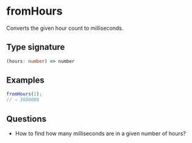 # fromHours

Converts the given hour count to milliseconds.

## Type signature

<!-- prettier-ignore-start -->
```typescript
(hours: number) => number
```
<!-- prettier-ignore-end -->

## Examples

<!-- prettier-ignore-start -->
```javascript
fromHours(1);
// ⇒ 3600000
```
<!-- prettier-ignore-end -->

## Questions

- How to find how many milliseconds are in a given number of hours?
